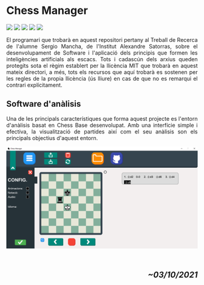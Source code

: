 <h1><b>Chess Manager</b></h1>

![](https://img.shields.io/github/languages/top/AlfonsoXIII/chess_manager)
![](https://img.shields.io/github/repo-size/AlfonsoXIII/chess_manager?color=critical)
![](https://img.shields.io/github/license/AlfonsoXIII/chess_manager?color=success)
![](https://img.shields.io/github/v/release/AlfonsoXIII/chess_manager?color=yellow&include_prereleases)
![](https://img.shields.io/github/stars/AlfonsoXIII/chess_manager?style=social)

<p style="text-align: justify">El programari que trobarà en aquest repositori pertany al Treball de Recerca de l'alumne Sergio Mancha, de l'Institut Alexandre Satorras, sobre el desenvolupament de Software i l'aplicació dels principis que formen les inteligències artificials als escacs. Tots i cadascún dels arxius queden protegits sota el règim establert per la llicència MIT que trobarà en aquest mateix directori, a més, tots els recursos que aquí trobarà es sostenen per les regles de la propia llicència (ús lliure) en cas de que no es remarqui el contrari explícitament.</p>

<h2><b>Software d'anàlisis</b></h2>
<p style="text-align: justify"> Una de les principals característiques que forma aquest projecte es l'entorn d'anàlisis basat en Chess Base desenvolupat. Amb una interfície simple i efectiva, la visualització de partides així com el seu anàlisis son els principals objectius d'aquest entorn.</p>

![Chess Manager Overview](https://raw.githubusercontent.com/AlfonsoXIII/chess_manager/master/images/README_images/screenshot_1.PNG "Chess Manager")

<h2 style="text-align: right"><em><br>~03/10/2021</em></h2>

